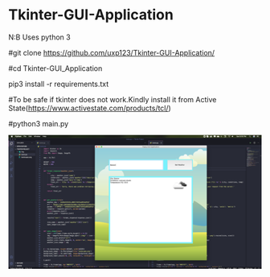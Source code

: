# Tkinter-GUI-Application

N:B Uses python 3

#git clone https://github.com/uxp123/Tkinter-GUI-Application/

#cd Tkinter-GUI_Application

pip3 install -r requirements.txt

#To be safe if tkinter does not work.Kindly install it from Active State(https://www.activestate.com/products/tcl/)

#python3 main.py

![](Tkinter.png)
